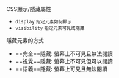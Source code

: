 CSS顯示/隱藏屬性
- `display` <small>指定元素如何顯示</small>
- `visibility` <small>指定元素可見或隱藏</small>

隱藏元素的方式
- ==完全==隱藏: 螢幕上不可見且無法閱讀
- ==視覺==隱藏: 螢幕上不可見但可以閱讀
- ==語義==隱藏: 螢幕上可見且無法閱讀